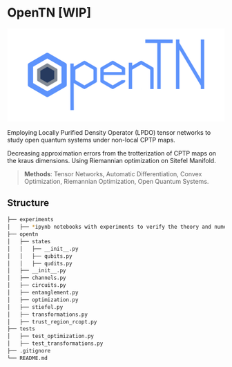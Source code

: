 # OpenTN [WIP]

<div align="center">

<picture>
  <source media="(prefers-color-scheme: dark)" width="650">
  <img alt="openTN" src="./images/OpenTN.png" width="650">
</picture>

</div>

Employing Locally Purified Density Operator (LPDO) tensor networks to study open quantum systems under non-local CPTP maps.

Decreasing approximation errors from the trotterization of CPTP maps on the kraus dimensions. Using Riemannian optimization on Sitefel Manifold.


> **Methods**: Tensor Networks, Automatic Differentiation, Convex Optimization, Riemannian Optimization, Open Quantum Systems.


## Structure
<!-- > * `tests` includes the first unittests
> * `experiments` includes some notebook examples with important comparisons and traits such as purification with MPS
> * `opentn` package for the testing and comparison of open quantum systems using either circuits, channels or tensor networks
>   - `entanglement.py` implementation of peres criteria for entanglement
>   - `channels.py`  implementation of a quantum channel in krauss representation: $\rho^{out} = \mathcal{E}(\rho) = \sum_k = E_k \rho E^\dagger_k$
>   - `circuits.py`  implementation of a 2-qubit quantum circuit with gates corresponding to the krauss operators 
>   - `tensors.py` currently it is a simple MPS-MPO TN where the MPO correspond to the gates in quantum circuit -->

``` bash
├── experiments
│   ├── *ipynb notebooks with experiments to verify the theory and numerics*
├── opentn
│   ├── states
│   │   ├── __init__.py
│   │   ├── qubits.py
│   │   ├── qudits.py
│   ├── __init__.py
│   ├── channels.py
│   ├── circuits.py
│   ├── entanglement.py
│   ├── optimization.py
│   ├── stiefel.py
│   ├── transformations.py
│   ├── trust_region_rcopt.py
├── tests
│   ├── test_optimization.py
│   ├── test_transformations.py
├── .gitignore
└── README.md
```